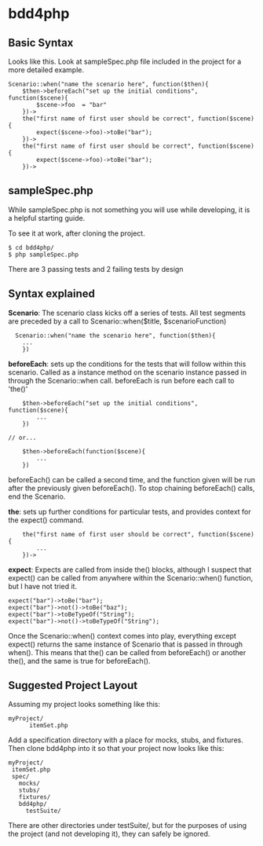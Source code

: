 # bdd4php

## Basic Syntax

Looks like this. Look at sampleSpec.php file included in the project for
a more detailed example.

	Scenario::when("name the scenario here", function($then){
		$then->beforeEach("set up the initial conditions", function($scene){
			$scene->foo  = "bar"
		})->
		the("first name of first user should be correct", function($scene){
			expect($scene->foo)->toBe("bar");
		})->
		the("first name of first user should be correct", function($scene){
			expect($scene->foo)->toBe("bar");
		})->

## sampleSpec.php

While sampleSpec.php is not something you will use while developing,
it is a helpful starting guide. 

To see it at work, after cloning the project.

	$ cd bdd4php/
	$ php sampleSpec.php

There are 3 passing tests and 2 failing tests by design

## Syntax explained

**Scenario**: The scenario class kicks off a series of tests. All test segments
are preceded by a call to Scenario::when($title, $scenarioFunction)

	  Scenario::when("name the scenario here", function($then){
	    ...
		})

**beforeEach**: sets up the conditions for the tests that will follow within
this scenario. Called as a instance method on the scenario instance passed in
through the Scenario::when call. beforeEach is run before each call to 'the()'

		$then->beforeEach("set up the initial conditions", function($scene){
			...
		})

    // or...

		$then->beforeEach(function($scene){
			...
		})

beforeEach() can be called a second time, and the function given will be run
after the previously given beforeEach(). To stop chaining beforeEach() calls,
end the Scenario.

**the**: sets up further conditions for particular tests, and provides context for
the expect() command. 

		the("first name of first user should be correct", function($scene){
			...
		})->

**expect**: Expects are called from inside the() blocks, although I suspect that expect()
can be called from anywhere within the Scenario::when() function, but I have not tried it.

    expect("bar")->toBe("bar");
    expect("bar")->not()->toBe("baz");
    expect("bar")->toBeTypeOf("String");
    expect("bar")->not()->toBeTypeOf("String");

Once the Scenario::when() context comes into play, everything except expect() returns 
the same instance of Scenario that is passed in through when(). This means that the() can
be called from beforeEach() or another the(), and the same is true for beforeEach().

## Suggested Project Layout

Assuming my project looks something like this:

    myProject/
		  itemSet.php
			
Add a specification directory with a place for mocks, stubs, and fixtures. Then clone bdd4php
into it so that your project now looks like this:

    myProject/
     itemSet.php
     spec/
       mocks/
       stubs/
       fixtures/
       bdd4php/
         testSuite/
				   
There are other directories under testSuite/, but for the purposes of
using the project (and not developing it), they can safely be ignored.

